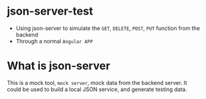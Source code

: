 # json-server-test
- Using json-server to simulate the `GET`, `DELETE`, `POST`, `PUT` function from the backend
- Through a normal `Angular APP`


# What is **json-server**
This is a mock tool, `mock server`, mock data from the backend server. It could be used to build a local JSON service, and generate testing data.

